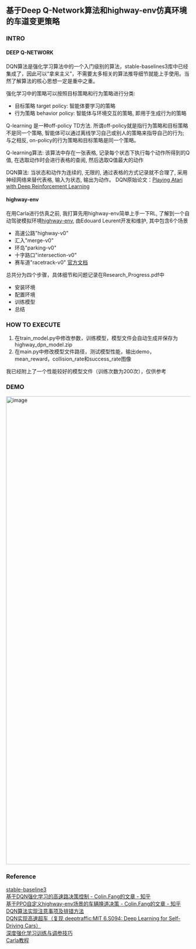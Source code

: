 ## 基于Deep Q-Network算法和highway-env仿真环境的车道变更策略

### INTRO

#### DEEP Q-NETWORK
DQN算法是强化学习算法中的一个入门级别的算法，stable-baselines3库中已经集成了，因此可以“拿来主义”，不需要太多相关的算法推导细节就能上手使用。当然了解算法的核心思想一定是重中之重。

强化学习中的策略可以按照目标策略和行为策略进行分类:
- 目标策略 target policy: 智能体要学习的策略
- 行为策略 behavior policy: 智能体与环境交互的策略, 即用于生成行为的策略

Q-learning 是一种off-policy TD方法. 所谓off-policy就是指行为策略和目标策略不是同一个策略, 智能体可以通过离线学习自己或别人的策略来指导自己的行为; 与之相反, on-policy的行为策略和目标策略是同一个策略。

Q-learning算法: 该算法中存在一张表格, 记录每个状态下执行每个动作所得到的Q值, 在选取动作时会进行表格的查阅, 然后选取Q值最大的动作

DQN算法: 当状态和动作为连续的, 无限的, 通过表格的方式记录就不合理了, 采用神经网络来替代表格, 输入为状态, 输出为动作。 DQN原始论文：[Playing Atari with Deep Reinforcement Learning](https://arxiv.org/pdf/1312.5602.pdf)

#### highway-env
在用Carla进行仿真之前, 我打算先用highway-env简单上手一下RL, 了解到一个自动驾驶模拟环境[highway-env](https://github.com/Farama-Foundation/HighwayEnv), 由Edouard Leurent开发和维护, 其中包含6个场景
- 高速公路"highway-v0"
- 汇入"merge-v0"
- 环岛"parking-v0"
- 十字路口"intersection-v0"
- 赛车道"racetrack-v0"
[官方文档](https://highway-env.farama.org/)

总共分为四个步骤，具体细节和问题记录在Research_Progress.pdf中
- 安装环境
- 配置环境
- 训练模型
- 总结


### HOW TO EXECUTE
1. 在train_model.py中修改参数，训练模型，模型文件会自动生成并保存为highway_dpn_model.zip
2. 在main.py中修改模型文件路径，测试模型性能，输出demo，mean_reward，collision_rate和success_rate图像

我已经附上了一个性能较好的模型文件（训练次数为200次），仅供参考

### DEMO
<img width="1280" alt="image" src="https://github.com/Yifu-Tian/Motion-Planning/assets/102942951/2d3b5f51-e9bb-4951-9d2a-ff110c458fff">


### Reference
[stable-baseline3](https://stable-baselines3.readthedocs.io/en/master/modules/dqn.html)  
[基于DQN强化学习的高速路决策控制 - Colin.Fang的文章 - 知乎](
https://zhuanlan.zhihu.com/p/591065890)  
[基于PPO自定义highway-env场景的车辆换道决策 - Colin.Fang的文章 - 知乎
](https://zhuanlan.zhihu.com/p/616670173)  
[DQN算法实现注意事项及排错方法
](https://zhuanlan.zhihu.com/p/169456820)  
[DQN实现高速超车（复现 deeptraffic:MIT 6.S094: Deep Learning for Self-Driving Cars）](https://blog.csdn.net/drilistbox/article/details/80161234?utm_medium=distribute.pc_relevant.none-task-blog-2~default~baidujs_baidulandingword~default-12-80161234-blog-121444571.235^v40^pc_relevant_anti_vip_base&spm=1001.2101.3001.4242.7&utm_relevant_index=15)  
[深度强化学习训练与调参技巧](https://zhuanlan.zhihu.com/p/482656367)  
[Carla教程](https://www.zhihu.com/column/c_1324712096148516864)  

